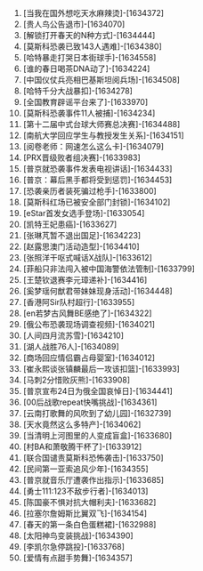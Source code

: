 
1. [当我在国外想吃天水麻辣烫]-[1634372]
1. [贵人鸟公告退市]-[1634070]
1. [解锁打开春天的N种方式]-[1634444]
1. [莫斯科恐袭已致143人遇难]-[1634380]
1. [哈特暴走打哭日本街球手]-[1634558]
1. [谁的春日喝茶DNA动了]-[1634224]
1. [中国仪仗兵亮相巴基斯坦阅兵场]-[1634508]
1. [哈特千分大战暴扣]-[1634278]
1. [全国教育辟谣平台来了]-[1633970]
1. [莫斯科恐袭事件11人被捕]-[1634234]
1. [第十二届中式台球大师赛总决赛]-[1634488]
1. [南航大学回应学生与教授发生关系]-[1634151]
1. [阅卷老师：网速怎么这么卡]-[1634079]
1. [PRX晋级败者组决赛]-[1633983]
1. [普京就恐袭事件发表电视讲话]-[1634433]
1. [普京：幕后黑手都将受到惩罚]-[1634453]
1. [恐袭亲历者装死骗过枪手]-[1633800]
1. [莫斯科红场已被安全部门封锁]-[1634102]
1. [eStar首发女选手登场]-[1633054]
1. [凯特王妃患癌]-[1633627]
1. [张琳芃暂不退出国足]-[1634223]
1. [赵露思澳门活动造型]-[1634410]
1. [张照洋干呕式喊话X战队]-[1633612]
1. [菲船只非法闯入被中国海警依法管制]-[1633799]
1. [王楚钦退赛李元璋递补]-[1634416]
1. [奚梦瑶何猷君带妹妹现身活动]-[1634448]
1. [香港阿Sir队村超行]-[1633955]
1. [en若梦古风舞BE感绝了]-[1634322]
1. [俄公布恐袭现场调查视频]-[1634021]
1. [人间四月流苏雪]-[1634210]
1. [湖人战胜76人]-[1634089]
1. [商场回应情侣霸占母婴室]-[1634012]
1. [崔永熙谈张镇麟最后一攻该扣篮]-[1633993]
1. [马刺2分惜败灰熊]-[1633908]
1. [普京宣布24日为俄全国哀悼日]-[1634441]
1. [00后战歌repeat快嘴挑战]-[1634361]
1. [云南打歌舞的风吹到了幼儿园]-[1632739]
1. [天水竟然这么多特产]-[1634062]
1. [当清明上河图里的人变成盲盒]-[1633680]
1. [村BA和萧敬腾干杯了]-[1633912]
1. [联合国谴责莫斯科恐怖袭击]-[1633750]
1. [民间第一亚索追风少年]-[1634355]
1. [普京就音乐厅遭袭作出指示]-[1633685]
1. [勇士111:123不敌步行者]-[1634013]
1. [陈国豪不惧对抗大帽利夫]-[1633682]
1. [拉塞尔詹姆斯比翼双飞]-[1634154]
1. [春天的第一条白色蛋糕裙]-[1632988]
1. [太阳神鸟变装挑战]-[1634390]
1. [李凯尔急停跳投]-[1633768]
1. [爱情有点甜手势舞]-[1634357]